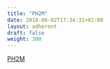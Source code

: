 ```yaml
---
title: "PH2M"
date: 2018-06-02T17:34:31+02:00
layout: adherent
draft: false
weight: 300
---
```


[PH2M](https://www.ph2m.com/)